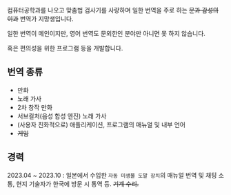 컴퓨터공학과를 나오고 맞춤법 검사기를 사랑하며 일한 번역을 주로 하는 ~~문과 감성의 이과~~ 번역가 지망생입니다.

일한 번역이 메인이지만, 영어 번역도 문외한인 분야만 아니면 못 하지 않습니다.

혹은 편의성을 위한 프로그램 등을 개발합니다.

번역 종류
-
 - 만화
 - 노래 가사
 - 2차 창작 만화
 - 서브컬처(음성 합성 엔진) 노래 가사
 - (사용자 친화적으로) 애플리케이션, 프로그램의 매뉴얼 및 내부 언어
 - ~~게임~~

경력
-
2023.04 ~ 2023.10 : 일본에서 수입한 `자동 미생물 도말 장치`의 매뉴얼 번역 및 채팅 소통, 현지 기술자가 한국에 방문 시 통역 등. ~~기계 수리.~~
